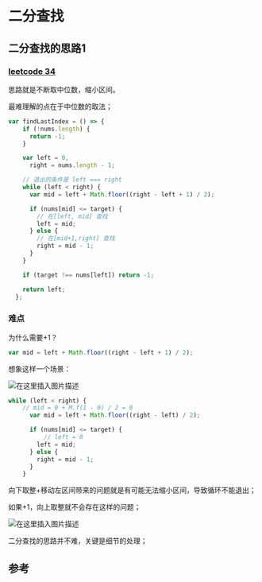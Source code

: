 # 二分查找



## 二分查找的思路1

### [leetcode 34](https://leetcode-cn.com/problems/find-first-and-last-position-of-element-in-sorted-array/)

思路就是不断取中位数，缩小区间。

最难理解的点在于中位数的取法；

```js
var findLastIndex = () => {
    if (!nums.length) {
      return -1;
    }

    var left = 0,
      right = nums.length - 1;

    // 退出的条件是 left === right
    while (left < right) {
      var mid = left + Math.floor((right - left + 1) / 2);

      if (nums[mid] <= target) {
        // 在[left, mid] 查找
        left = mid;
      } else {
        // 在[mid+1,right] 查找
        right = mid - 1;
      }
    }

    if (target !== nums[left]) return -1;

    return left;
  };
```

### 难点

为什么需要+1？

```js
var mid = left + Math.floor((right - left + 1) / 2);
```



想象这样一个场景：

![在这里插入图片描述](https://img-blog.csdnimg.cn/20201228165033923.png?x-oss-process=image/watermark,type_ZmFuZ3poZW5naGVpdGk,shadow_10,text_aHR0cHM6Ly9ibG9nLmNzZG4ubmV0L1pIZ29nb2dvaGE=,size_16,color_FFFFFF,t_70)

```js
while (left < right) {
    // mid = 0 + M.f(1 - 0) / 2 = 0
      var mid = left + Math.floor((right - left) / 2);

      if (nums[mid] <= target) {
          // left = 0 
        left = mid;
      } else {
        right = mid - 1;
      }
    }
```

向下取整+移动左区间带来的问题就是有可能无法缩小区间，导致循环不能退出；

如果+1，向上取整就不会存在这样的问题；

![在这里插入图片描述](https://img-blog.csdnimg.cn/2020122816581974.png?x-oss-process=image/watermark,type_ZmFuZ3poZW5naGVpdGk,shadow_10,text_aHR0cHM6Ly9ibG9nLmNzZG4ubmV0L1pIZ29nb2dvaGE=,size_16,color_FFFFFF,t_70)



二分查找的思路并不难，关键是细节的处理；



## 参考

[写对二分查找不能靠模板，需要理解加练习]:https://leetcode-cn.com/problems/search-insert-position/solution/te-bie-hao-yong-de-er-fen-cha-fa-fa-mo-ban-python-/
